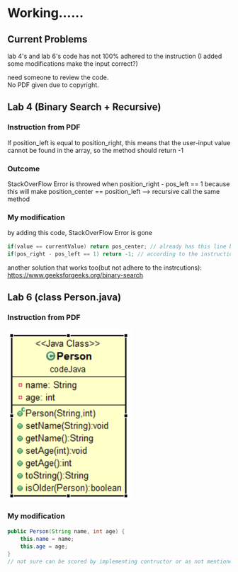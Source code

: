 # Working......
## Current Problems
lab 4's and lab 6's code has not 100% adhered to the instruction (I added some modifications make the input correct?)

need someone to review the code.  
No PDF given due to copyright.

## Lab 4 (Binary Search + Recursive)
### Instruction from PDF
If position_left is equal to position_right, this means that the user-input value cannot be found in the array, so the method should return -1  
  
### Outcome 
StackOverFlow Error is throwed when position_right - pos_left == 1 because this will make position_center == position_left --> recursive call the same method

### My modification
by adding this code, StackOverFlow Error is gone
```java
if(value == currentValue) return pos_center; // already has this line before modification
if(pos_right - pos_left == 1) return -1; // according to the instructions, this line should be gone
```

another solution that works too(but not adhere to the instrcutions):
https://www.geeksforgeeks.org/binary-search
## Lab 6 (class Person.java)
### Instruction from PDF

![alt text](https://raw.githubusercontent.com/new5558/javaLabFinal/master/image.PNG)

### My modification
```java
public Person(String name, int age) {
	this.name = name;
	this.age = age;
}
// not sure can be scored by implementing contructor or as not mentioned in the instruction
```
